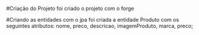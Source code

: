 #Criação do Projeto 
foi criado o projeto com o forge

#Criando as entidades 
com o jpa foi criada a entidade Produto com os seguintes atributos: nome, preco, descricao, imagemProduto, marca, preco; 